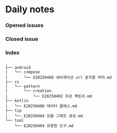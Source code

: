 # Daily notes    
### Opened issues

### Closed issue
### Index
    .
    ├── android
    │   └── compose
    │       └── E20250408 네비게이션 url 문자열 처리.md
    ├── cs
    │   └── pattern
    │       └── creation
    │           └── E20250402 추상 팩토리.md
    ├── kotlin
    │   └── E20250408 데이터 클래스.md
    ├── tip
    │   └── E20250404 모듈 그래프 생성.md
    └── tool
        └── E20250404 유용한 도구.md
